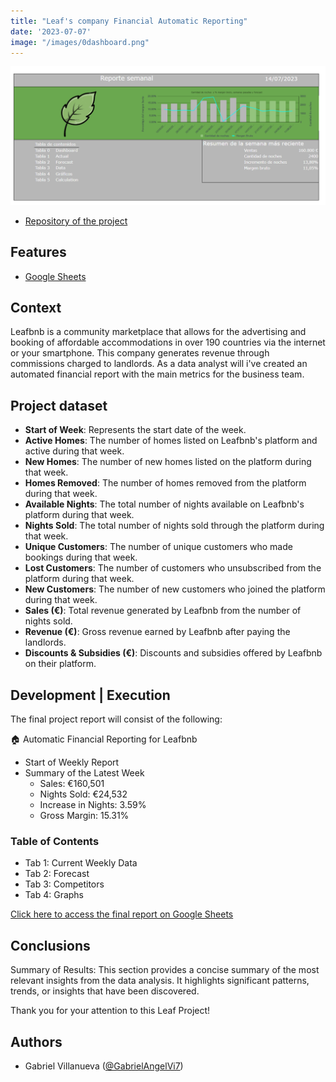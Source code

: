 ```yaml
---
title: "Leaf's company Financial Automatic Reporting"
date: '2023-07-07'
image: "/images/0dashboard.png"
---
```

  ![Leaf dashboard](https://raw.githubusercontent.com/Bellota22/Leaf-s-company-Financial-Automatic-Reporting/master/images/0dashboard.png)

- [Repository of the project](https://github.com/Bellota22/Leaf-s-company-Financial-Automatic-Reporting)

## Features

- [Google Sheets](https://developers.google.com/sheets?hl=es-419)

## Context

Leafbnb is a community marketplace that allows for the advertising and booking of affordable accommodations in over 190 countries via the internet or your smartphone. This company generates revenue through commissions charged to landlords. As a data analyst will i've created an automated financial report with the main metrics for the business team.

## Project dataset

- **Start of Week**: Represents the start date of the week.
- **Active Homes**: The number of homes listed on Leafbnb's platform and active during that week.
- **New Homes**: The number of new homes listed on the platform during that week.
- **Homes Removed**: The number of homes removed from the platform during that week.
- **Available Nights**: The total number of nights available on Leafbnb's platform during that week.
- **Nights Sold**: The total number of nights sold through the platform during that week.
- **Unique Customers**: The number of unique customers who made bookings during that week.
- **Lost Customers**: The number of customers who unsubscribed from the platform during that week.
- **New Customers**: The number of new customers who joined the platform during that week.
- **Sales (€)**: Total revenue generated by Leafbnb from the number of nights sold.
- **Revenue (€)**: Gross revenue earned by Leafbnb after paying the landlords.
- **Discounts & Subsidies (€)**: Discounts and subsidies offered by Leafbnb on their platform.

## Development | Execution

The final project report will consist of the following:

🏠 Automatic Financial Reporting for Leafbnb

- Start of Weekly Report
- Summary of the Latest Week
  - Sales: €160,501
  - Nights Sold: €24,532
  - Increase in Nights: 3.59%
  - Gross Margin: 15.31%

### Table of Contents

- Tab 1: Current Weekly Data
- Tab 2: Forecast
- Tab 3: Competitors
- Tab 4: Graphs

[Click here to access the final report on Google Sheets](https://docs.google.com/spreadsheets/d/1tzMxlm-_oCkt4URwFPMtYKFz1cWMyM3zbe6IP2qxWf0/edit#gid=1576199802)

## Conclusions

Summary of Results: This section provides a concise summary of the most relevant insights from the data analysis. It highlights significant patterns, trends, or insights that have been discovered.

Thank you for your attention to this Leaf Project!

## Authors

- Gabriel Villanueva ([@GabrielAngelVi7](https://twitter.com/GabrielAngelVi7))
